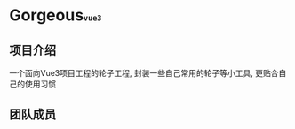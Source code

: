 <!-- <h1>Gorgeous</h1> -->
# Gorgeous<span style="font-size: 16px">`vue3`</span>

## 项目介绍
一个面向Vue3项目工程的轮子工程, 封装一些自己常用的轮子等小工具, 更贴合自己的使用习惯

## 团队成员

<VPTeamMembers size="small" :members="members" />

<script setup>
import { VPTeamMembers } from 'vitepress/theme'

const members = [
  {
    avatar: 'https://avatars.githubusercontent.com/u/64412325?v=4',
    name: 'CodeGorgeous',
    title: '创建者',
    links: [
      { icon: 'github', link: 'https://github.com/CodeGorgeous' },
      { icon: {
            svg: '<svg viewBox="0 0 1024 1024" xmlns="http://www.w3.org/2000/svg" data-v-ea893728=""><path fill="currentColor" d="M512 128 128 447.936V896h255.936V640H640v256h255.936V447.936z"></path></svg>'
        },
        link: "http://codegorgeous.top/"
      }
    ]
  },
]
</script>